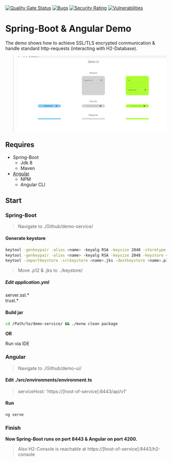 [![Quality Gate Status](https://sonarcloud.io/api/project_badges/measure?project=nicholas-dietz_spring-boot_angular_demo&metric=alert_status)](https://sonarcloud.io/dashboard?id=nicholas-dietz_spring-boot_angular_demo)
[![Bugs](https://sonarcloud.io/api/project_badges/measure?project=nicholas-dietz_spring-boot_angular_demo&metric=bugs)](https://sonarcloud.io/dashboard?id=nicholas-dietz_spring-boot_angular_demo)
[![Security Rating](https://sonarcloud.io/api/project_badges/measure?project=nicholas-dietz_spring-boot_angular_demo&metric=security_rating)](https://sonarcloud.io/dashboard?id=nicholas-dietz_spring-boot_angular_demo)
[![Vulnerabilities](https://sonarcloud.io/api/project_badges/measure?project=nicholas-dietz_spring-boot_angular_demo&metric=vulnerabilities)](https://sonarcloud.io/dashboard?id=nicholas-dietz_spring-boot_angular_demo)
# Spring-Boot & Angular Demo
The demo shows how to achieve SSL/TLS encrypted communication &amp; handle standard http-requests (interacting with H2-Database).</br>
>![picture](https://github.com/nicholas-dietz/spring-boot_angular_demo/blob/master/GitHub/img/demo-ui.png)

## Requires
- Spring-Boot
  - Jdk 8
  - Maven
- [Angular](https://codeburst.io/how-to-build-an-angular-app-with-angular-cli-in-a-couple-of-minutes-43089d3ab272)
  - NPM
  - Angular CLI

## Start

### Spring-Boot

> Navigate to ./Github/demo-service/


#### Generate keystore
```sh
keytool -genkeypair -alias <name> -keyalg RSA -keysize 2048 -storetype PKCS12 <name>.p12 -validity 3650
keytool -genkeypair -alias <name> -keyalg RSA -keysize 2048 -keystore <name>.jks -validity 3650
keytool -importkeystore -srckeystore <name>.jks -destkeystore <name>.p12 -deststoretype pkcs12
```
> Move <name>.p12 & <name>.jks to ../keystore/

##### Edit application.yml
server.ssl.* </br>
trust.*

#### Build jar
```sh
cd /Path/to/demo-service/ && ./mvnw clean package
``` 

**OR**

Run via IDE


### Angular

> Navigate to ./Github/demo-ui/

#### Edit ./src/environments/environment.ts

> serviceHost: 'https://[host-of-service]:8443/api/v1'

#### Run

``` sh
ng serve
```

### Finish

**Now Spring-Boot runs on port 8443 & Angular on port 4200.**
 
 > Also H2-Console is reachable at https://[host-of-service]:8443/h2-console
